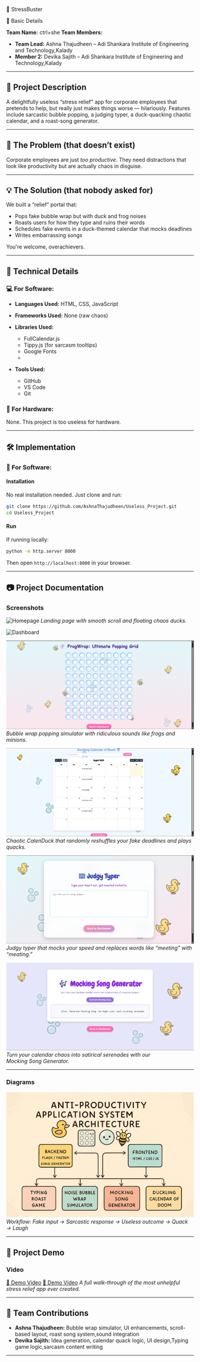🎯  StressBuster

🧠 Basic Details

**Team Name:** ctrl+she
**Team Members:**

* **Team Lead:** Ashna Thajudheen – Adi Shankara Institute of Engineering and Technology,Kalady
* **Member 2:** Devika Sajith – Adi Shankara Institute of Engineering and Technology,Kalady
---

## 📜 Project Description

A delightfully useless “stress relief” app for corporate employees that pretends to help, but really just makes things worse — hilariously. Features include sarcastic bubble popping, a judging typer, a duck-quacking chaotic calendar, and a roast-song generator.

---

## 🚨 The Problem (that doesn’t exist)

Corporate employees are just *too productive*. They need distractions that look like productivity but are actually chaos in disguise.

---

## 💡 The Solution (that nobody asked for)

We built a “relief” portal that:

* Pops fake bubble wrap but with duck and frog noises
* Roasts users for how they type and ruins their words
* Schedules fake events in a duck-themed calendar that mocks deadlines
* Writes embarrassing songs 

You're welcome, overachievers.

---

## 🧪 Technical Details

### 💻 For Software:

* **Languages Used:** HTML, CSS, JavaScript
* **Frameworks Used:** None (raw chaos)
* **Libraries Used:**

  * FullCalendar.js
  * Tippy.js (for sarcasm tooltips)
  * Google Fonts
  * 
* **Tools Used:**

  * GitHub
  * VS Code
  * Git

### 🔧 For Hardware:

None. This project is too useless for hardware.

---

## 🛠️ Implementation

### 💾 For Software:

#### Installation

No real installation needed. Just clone and run:

```bash
git clone https://github.com/AshnaThajudheen/Useless_Project.git
cd Useless_Project
```

#### Run

If running locally:

```bash
python -m http.server 8000
```

Then open `http://localhost:8000` in your browser.

---

## 📷 Project Documentation

### Screenshots

![Homepage](screenshot/dashboard(1).png)
*Landing page with smooth scroll and floating chaos ducks.*

![Dashboard](screenshot/dashboard(2).png)

![Bubble Wrap](screenshot/bubble.png)
*Bubble wrap popping simulator with ridiculous sounds like frogs and minions.*

![Calendar](screenshot/calendar.png)
*Chaotic CalenDuck that randomly reshuffles your fake deadlines and plays quacks.*

![Typing Game](screenshot/judgy.png)
*Judgy typer that mocks your speed and replaces words like “meeting” with “meating.”*

![Mocking](screenshot/song.png)
*Turn your calendar chaos into satirical serenades with our Mocking Song Generator.*


---

### Diagrams

![Workflow](screenshot/workflow.jpg)
*Workflow: Fake input → Sarcastic response → Useless outcome → Quack → Laugh*

---

## 🎥 Project Demo

### Video

[🔗 Demo Video](Demo/demo1.mp4)
[🔗 Demo Video](Demo/demo2.mp4)
*A full walk-through of the most unhelpful stress relief app ever created.*

---

## 🙋 Team Contributions

* **Ashna Thajudheen:** Bubble wrap simulator, UI enhancements, scroll-based layout, roast song system,sound integration 
* **Devika Sajith:** Idea generation, calendar quack logic, UI design,Typing game logic,sarcasm content writing
  

---

